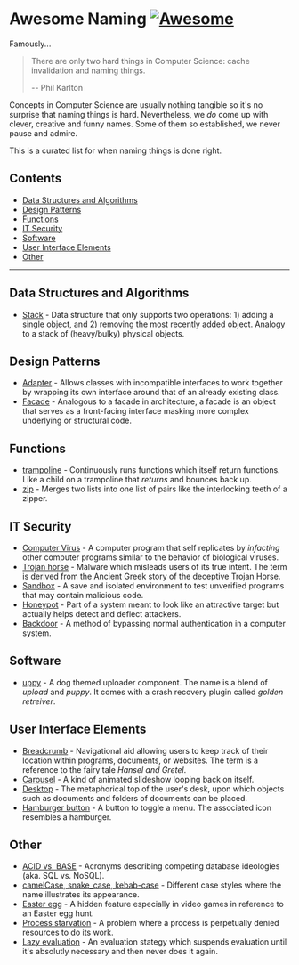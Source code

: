 # Awesome Naming [![Awesome](https://awesome.re/badge.svg)](https://awesome.re)

Famously...

> There are only two hard things in Computer Science: cache invalidation and naming things.
> 
> -- Phil Karlton

Concepts in Computer Science are usually nothing tangible so it's no surprise that naming things is hard.
Nevertheless, we _do_ come up with clever, creative and funny names.
Some of them so established, we never pause and admire.

This is a curated list for when naming things is done right.

## Contents 

- [Data Structures and Algorithms](#data-structures-and-algorithms)
- [Design Patterns](#design-patterns)
- [Functions](#functions)
- [IT Security](#it-security)
- [Software](#software)
- [User Interface Elements](#user-interface-elements)
- [Other](#other)

---

## Data Structures and Algorithms

- [Stack](https://en.wikipedia.org/wiki/Stack_(abstract_data_type)) - Data structure that only supports two operations: 1) adding a single object, and 2) removing the most recently added object. Analogy to a stack of (heavy/bulky) physical objects.

## Design Patterns

- [Adapter](https://en.wikipedia.org/wiki/Adapter_pattern) - Allows classes with incompatible interfaces to work together by wrapping its own interface around that of an already existing class.
- [Facade](https://en.wikipedia.org/wiki/Facade_pattern) - Analogous to a facade in architecture, a facade is an object that serves as a front-facing interface masking more complex underlying or structural code.

## Functions

- [trampoline](https://clojuredocs.org/clojure.core/trampoline) - Continuously runs functions which itself return functions. Like a child on a trampoline that _returns_ and bounces back up. 
- [zip](https://hackage.haskell.org/package/base-4.12.0.0/docs/Prelude.html#v:zip) - Merges two lists into one list of pairs like the interlocking teeth of a zipper.

## IT Security

- [Computer Virus](https://en.wikipedia.org/wiki/Computer_virus) - A computer program that self replicates by _infacting_ other computer programs similar to the behavior of biological viruses.
- [Trojan horse](https://en.wikipedia.org/wiki/Trojan_horse_(computing)) - Malware which misleads users of its true intent. The term is derived from the Ancient Greek story of the deceptive Trojan Horse. 
- [Sandbox](https://en.wikipedia.org/wiki/Sandbox_(computer_security)) - A save and isolated environment to test unverified programs that may contain malicious code.
- [Honeypot](https://en.wikipedia.org/wiki/Honeypot_(computing)) - Part of a system meant to look like an attractive target but actually helps detect and deflect attackers.
- [Backdoor](https://en.wikipedia.org/wiki/Backdoor_(computing)) - A method of bypassing normal authentication in a computer system.

## Software

- [uppy](https://github.com/transloadit/uppy) - A dog themed uploader component. The name is a blend of _upload_ and _puppy_. It comes with a crash recovery plugin called _golden retreiver_.

## User Interface Elements

- [Breadcrumb](https://en.wikipedia.org/wiki/Breadcrumb_(navigation)) - Navigational aid allowing users to keep track of their location within programs, documents, or websites. The term is a reference to the fairy tale _Hansel and Gretel_.
- [Carousel](https://www.nngroup.com/articles/designing-effective-carousels/) - A kind of animated slideshow looping back on itself.
- [Desktop](https://en.wikipedia.org/wiki/Desktop_metaphor) - The metaphorical top of the user's desk, upon which objects such as documents and folders of documents can be placed.
- [Hamburger button](https://en.wikipedia.org/wiki/Hamburger_button) - A button to toggle a menu. The associated icon resembles a hamburger.

## Other

- [ACID vs. BASE](https://www.johndcook.com/blog/2009/07/06/brewer-cap-theorem-base/) - Acronyms describing competing database ideologies (aka. SQL vs. NoSQL). 
- [camelCase, snake_case, kebab-case](https://en.wikipedia.org/wiki/Letter_case#Special_case_styles) - Different case styles where the name illustrates its appearance.
- [Easter egg](https://en.wikipedia.org/wiki/Easter_egg_(media)) - A hidden feature especially in video games in reference to an Easter egg hunt.
- [Process starvation](https://en.wikipedia.org/wiki/Starvation_(computer_science)) - A problem where a process is perpetually denied resources to do its work.
- [Lazy evaluation](https://en.wikipedia.org/wiki/Lazy_evaluation) - An evaluation stategy which suspends evaluation until it's absolutly necessary and then never does it again. 
